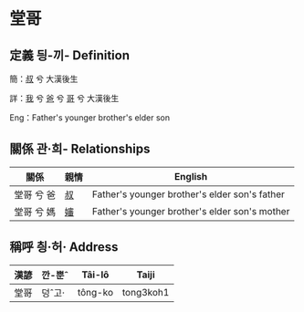 # 堂哥
## 定義 딍-끼- Definition
簡：[叔](member11.md) 兮 大漢後生

詳：[我](member1.md) 兮 [爸](member2.md) 兮 [哥](member11.md) 兮 大漢後生

Eng：Father's younger brother's elder son

## 關係 관·희- Relationships

關係 | 親情 | English
--- | --- | --- 
堂哥 兮 爸 | [叔](member11.md) | Father's younger brother's elder son's father
堂哥 兮 媽 | [嬸](member34.md) | Father's younger brother's elder son's mother


## 稱呼 칑·허· Address

漢諺 | 깐-뿐ˆ | Tâi-lô | Taiji
--- | --- | --- | --- 
堂哥 | 덩ˆ고· | tông-ko | tong3koh1 
